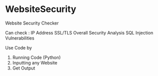 # WebsiteSecurity
Website Security Checker 

Can check :
  IP Address
  SSL/TLS
  Overall Security Analysis
  SQL Injection Vulnerabilities

Use Code by
1. Running Code (Python)
2. Inputting any Website
3. Get Output
